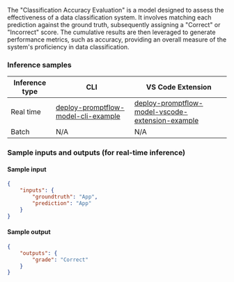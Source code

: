 The "Classification Accuracy Evaluation" is a model designed to assess the effectiveness of a data classification system. It involves matching each prediction against the ground truth, subsequently assigning a "Correct" or "Incorrect" score. The cumulative results are then leveraged to generate performance metrics, such as accuracy, providing an overall measure of the system's proficiency in data classification.


### Inference samples

Inference type|CLI|VS Code Extension
|--|--|--|
Real time|<a href="https://microsoft.github.io/promptflow/how-to-guides/deploy-a-flow/index.html" target="_blank">deploy-promptflow-model-cli-example</a>|<a href="https://microsoft.github.io/promptflow/how-to-guides/deploy-a-flow/index.html" target="_blank">deploy-promptflow-model-vscode-extension-example</a>
Batch | N/A | N/A

### Sample inputs and outputs (for real-time inference)

#### Sample input
```json
{
    "inputs": {
        "groundtruth": "App",
        "prediction": "App"
    }
}
```

#### Sample output
```json
{
    "outputs": {
        "grade": "Correct"
    }
}
```
